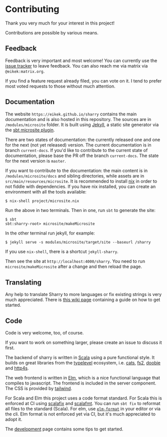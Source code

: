 # Contributing

Thank you very much for your interest in this project!

Contributions are possible by various means.


## Feedback

Feedback is very important and most welcome! You can currently use the
[issue tracker](https://github.com/eikek/sharry/issues/new) to leave
feedback. You can also reach me via matrix via `@eikek:matrix.org`.

If you find a feature request already filed, you can vote on it. I
tend to prefer most voted requests to those without much attention.


## Documentation

The website `https://eikek.github.io/sharry` contains the main
documentation and is also hosted in this repository. The sources are
in `/modules/microsite` folder. It is built using
[Jekyll](https://jekyllrb.com), a static site generator via the [sbt
microsite plugin](https://47degrees.github.io/sbt-microsites/).

There are two states of documentation: the currently released one and
one for the next (not yet released) version. The current documentation
is in branch `current-docs`. If you'd like to contribute to the
current state of documentation, please base the PR off the branch
`current-docs`. The state for the next version is `master`.

If you want to contribute to the documentation: the main content is in
`/modules/microsite/docs` and sibling directories, while assets are in
`src/main/resources/microsite`. It is recommended to install
[nix](https://nixos.org/guides/install-nix.html) in order to not
fiddle with dependencies. If you have nix installed, you can create an
environment with all the tools available:

``` bash
$ nix-shell project/microsite.nix
```

Run the above in two terminals. Then in one, run `sbt` to generate the site:
```
$ sbt
sbt:sharry-root> microsite/makeMicrosite
```

In the other terminal run jekyll, for example:
```
$ jekyll serve -s modules/microsite/target/site --baseurl /sharry
```

If you use `nix-shell`, there is a shortcut `jekyll-sharry`.

Then see the site at `http://localhost:4000/sharry`. You need to run
`microsite/makeMicrosite` after a change and then reload the page.


## Translating

Any help to translate Sharry to more languages or fix existing strings
is very much appreciated. There is [this wiki
page](https://github.com/eikek/sharry/wiki/Translation) containing a
guide on how to get started.


## Code

Code is very welcome, too, of course.

If you want to work on something larger, please create an issue to
discuss it first.

The backend of sharry is written in [Scala](https://scala-lang.org)
using a pure functional style. It builds on great libraries from the
[typelevel](https://typelevel.org) ecosystem, i.e.
[cats](https://typelevel.org/cats), [fs2](https://fs2.io),
[doobie](https://tpolecat.github.io/doobie/) and
[http4s](https://http4s.org/).

The web frontend is written in [Elm](https://elm-lang.org), which is a
nice functional language that compiles to javascript. The frontend is
included in the server component. The CSS is provided by
[tailwind](https://tailwindcss.com).

For Scala and Elm this project uses a code format standard. For Scala
this is enforced at CI using
[scalafix](https://scalacenter.github.io/scalafix/) and
[scalafmt](https://scalameta.org/scalafmt/). You can run `sbt fix` to
reformat all files to the standard (Scala). For elm, use
[`elm-format`](https://github.com/avh4/elm-format) in your editor or
via the cli. Elm format is not enforced yet via CI, but it's much
appreciated to adopt it.


The [development](https://eikek.github.io/sharry/doc/dev) page
contains some tips to get started.
